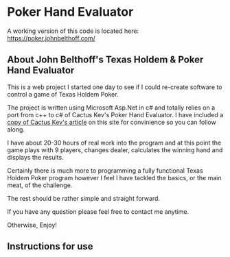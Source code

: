 # Poker Hand Evaluator
A working version of this code is located here: https://poker.johnbelthoff.com/

## About John Belthoff's Texas Holdem & Poker Hand Evaluator
This is a web project I started one day to see if I could re-create software to control a game of Texas Holdem Poker.  

The project is written using Microsoft Asp.Net in c# and totally relies on a port from c++ to c# of Cactus Kev's Poker Hand Evaluator. I have included a <a href="/cactus-kev2.html">copy of Cactus Kev's article</a> on this site for convinience so you can follow along.  

I have about 20-30 hours of real work into the program and at this point the game plays with 9 players, changes dealer, calculates the winning hand and displays the results.  

Certainly there is much more to programming a fully functional Texas Holdem Poker program however I feel I have tackled the basics, or the main meat, of the challenge.  

The rest should be rather simple and straight forward.  

If you have any question please feel free to contact me anytime.  

Otherwise, Enjoy!

## Instructions for use
